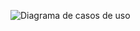 

![Diagrama de casos de uso](https://github.com/user-attachments/assets/ae7f93d0-f82f-45be-a737-1f68e50f4f13)


